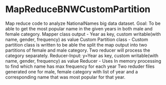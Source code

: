 # MapReduceBNWCustomPartition
Map reduce code to analyze NationalNames big data dataset. 
Goal: To be able to get the most popular name in the given years in both male and female category.
Mapper class output - Year as key, custom writable(with name, gender, frequency) as value
Custom Partition class - Custom partition class is written to be able the split the map output into two partitions of female and male category. Two reducer will process the category separately.
Reducer-Input: y=Year as key, custom writable(with name, gender, frequency) as value
Reducer - Uses In memory processing to find which name has max frequency for each year
Two reduder files generated one for male, female category with list of year and a corresponding name that was most popular for that year. 
